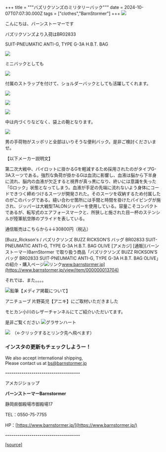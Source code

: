 +++
title = """バズリクソンズのミリタリーバック"""
date = 2024-10-07T07:07:30.000Z
tags = ["clothes","BarnStormer"]
+++
[![](https://stat.ameba.jp/user_images/20231023/16/barnstormer-go/b2/03/p/o0420015015354743273.png)](https://ameblo.jp/barnstormer-go/entry-12825670498.html)

こんにちは、バーンストーマーです

バズリクソンズより入荷はBR02833

SUIT-PNEUMATIC ANTI-G, TYPE G-3A H.B.T. BAG

[![](https://stat.ameba.jp/user_images/20241007/16/barnstormer-go/46/c3/j/o0466070015495152688.jpg)](https://stat.ameba.jp/user_images/20241007/16/barnstormer-go/46/c3/j/o0466070015495152688.jpg)

ミニバックとしても

[![](https://stat.ameba.jp/user_images/20241007/16/barnstormer-go/a9/b0/j/o0466070015495152686.jpg)](https://stat.ameba.jp/user_images/20241007/16/barnstormer-go/a9/b0/j/o0466070015495152686.jpg)

付属のストラップを付けて、ショルダーバックとしても活躍してくれます。

[![](https://stat.ameba.jp/user_images/20241007/16/barnstormer-go/f8/cc/j/o0466070015495152680.jpg)](https://stat.ameba.jp/user_images/20241007/16/barnstormer-go/f8/cc/j/o0466070015495152680.jpg)

[![](https://stat.ameba.jp/user_images/20241007/16/barnstormer-go/1f/b2/j/o0466070015495152684.jpg)](https://stat.ameba.jp/user_images/20241007/16/barnstormer-go/1f/b2/j/o0466070015495152684.jpg)

[![](https://stat.ameba.jp/user_images/20241007/16/barnstormer-go/79/1a/j/o0466070015495152690.jpg)](https://stat.ameba.jp/user_images/20241007/16/barnstormer-go/79/1a/j/o0466070015495152690.jpg)

中は内づくりなどなく、袋上の鞄となります。

[![](https://stat.ameba.jp/user_images/20241007/16/barnstormer-go/41/55/j/o0466070015495152692.jpg)](https://stat.ameba.jp/user_images/20241007/16/barnstormer-go/41/55/j/o0466070015495152692.jpg)

男の手荷物がスッポリと全部はいりそうな便利バック。是非ご検討くださいませ。

【以下メーカー説明文】

第二次大戦中、パイロットに掛かるGを軽減するため採用されたのがタイプG-3Aスーツである。強烈な負荷が掛かるGは血流に影響し、血液は脳から下半身に流れ、脳内の血液が欠乏すると視界が真っ黒になり、終いには意識を失った「Gロック」状態となってしまう。血液が手足の先端に流れないよう身体にコードできつく締めつけるスーツが開発された。そのスーツを収納するため付属したのがこのバッグである。縫い合わせ箇所には手間と時間を掛けたパイピングが施され、ジッパーは大戦型TALONジッパーを使用している。容量こそコンパクトであるが、転写式のエアフォースマークと、所狭しと施された目一杯のステンシルが陸軍航空隊のプライドを表している。

通信販売はこちらから↓↓30800円（税込）

[Buzz\_Rickson's / バズリクソンズ BUZZ RICKSON’S バッグ BR02833 SUIT-PNEUMATIC ANTI-G, TYPE G-3A H.B.T. BAG OLIVE \[アメカジ\] \[通販\](バーンストーマー)BarnStormer で取り扱う商品「バズリクソンズ BUZZ RICKSON’S バッグ BR02833 SUIT-PNEUMATIC ANTI-G, TYPE G-3A H.B.T. BAG OLIVE」の紹介・購入ページ![リンク](https://c.stat100.ameba.jp/ameblo/symbols/v3.20.0/svg/gray/editor_link.svg)www.barnstormer.jp](https://www.barnstormer.jp/view/item/000000013704)

それでは、また。。。。

![鉛筆](https://stat100.ameba.jp/blog/ucs/img/char/char3/519.png)【メディア掲載について】

アニチューブ 片野英児【アニキ】にご取材いただきました

モヒカン小川のレザーチャンネルにてご紹介いただいてます。

是非ご覧ください ![グラサンハート](https://stat100.ameba.jp/blog/ucs/img/char/char3/148.png)

[![](https://stat.ameba.jp/user_images/20230412/16/barnstormer-go/6a/23/p/o0108010815269242493.png)](https://www.instagram.com/barnstormer_daily/)　（←クリックするとリンク先へ飛べます）

### インスタの更新もチェックしようー！

We also accept international shipping,  
Please contact us at bs@barnstormer.jp

**\-------------------------------------**

アメカジショップ

**バーンストーマーBarnstormer**

静岡県御殿場市御殿場17

TEL：0550-75-7755

HP：[https://www.barnstormer.jp/](https://www.barnstormer.jp/)

**\-------------------------------------**

[[source]](https://ameblo.jp/barnstormer-go/entry-12870366648.html)
